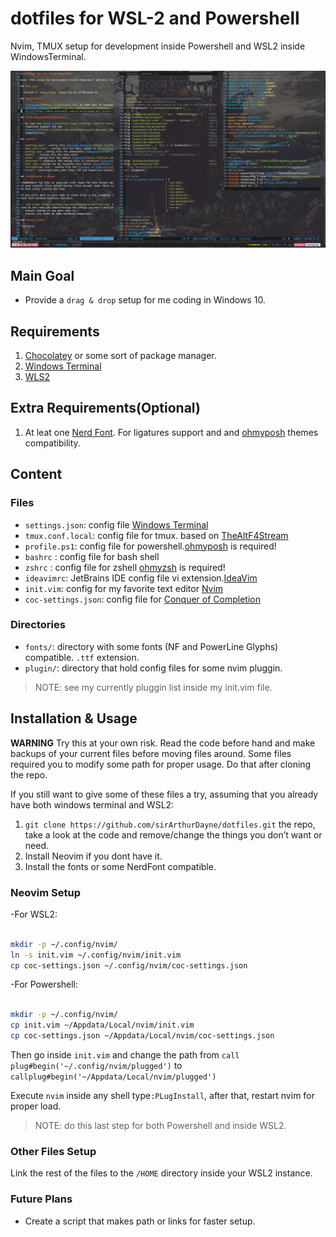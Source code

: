 # dotfiles for WSL-2 and Powershell

Nvim, TMUX setup for development inside Powershell and WSL2 inside WindowsTerminal.

![sirArthurDayne](preview.png)

## Main Goal

- Provide a `drag & drop` setup for me coding in Windows 10.

## Requirements

1. [Chocolatey](https://chocolatey.org) or some sort of package manager.
2. [Windows Terminal](https://github.com/Microsoft/Terminal)
3. [WLS2](https://docs.microsoft.com/en-us/windows/wsl/install-win10)

## Extra Requirements(Optional)

1. At leat one [Nerd Font](https://www.nerdfonts.com/font-downloads). For
   ligatures support and and
   [ohmyposh](https://github.com/JanDeDobbeleer/oh-my-posh) themes
   compatibility.

## Content

### Files

- `settings.json`: config file [Windows Terminal](https://github.com/Microsoft/Terminal)
- `tmux.conf.local`: config file for tmux. based on [TheAltF4Stream](https://github.com/awesome-streamers/awesome-streamerrc/blob/master/TheAltF4Stream/.tmux.conf.local)
- `profile.ps1`: config file for powershell.[ohmyposh](https://github.com/JanDeDobbeleer/oh-my-posh) is required!
- `bashrc` : config file for bash shell
- `zshrc` : config file for zshell [ohmyzsh](https://github.com/ohmyzsh/ohmyzsh) is required!
- `ideavimrc`: JetBrains IDE config file vi extension.[IdeaVim](https://github.com/JetBrains/ideavim)
- `init.vim`: config for my favorite text editor [Nvim](https://github.com/neovim/neovim)
- `coc-settings.json`: config file for [Conquer of Completion](https://github.com/neoclide/coc.nvim)

### Directories

- `fonts/`: directory with some fonts (NF and PowerLine Glyphs) compatible. `.ttf` extension.
- `plugin/`: directory that hold config files for some nvim pluggin.

> NOTE: see my currently pluggin list inside my init.vim file.

## Installation & Usage

**WARNING** Try this at your own risk. Read the code before hand and make backups
of your current files before moving files around. Some files required you to modify some path for proper usage.
Do that after cloning the repo.

If you still want to give some of these files a try, assuming that you already
have both windows terminal and WSL2:

1. `git clone https://github.com/sirArthurDayne/dotfiles.git` the repo, take a
look at the code and remove/change the things you don’t want or need.
2. Install Neovim if you dont have it.
3. Install the fonts or some NerdFont compatible.

### Neovim Setup

-For WSL2:

```sh

mkdir -p ~/.config/nvim/
ln -s init.vim ~/.config/nvim/init.vim
cp coc-settings.json ~/.config/nvim/coc-settings.json

```

-For Powershell:

```sh

mkdir -p ~/.config/nvim/
cp init.vim ~/Appdata/Local/nvim/init.vim
cp coc-settings.json ~/Appdata/Local/nvim/coc-settings.json

```

Then go inside `init.vim` and change the path from `call plug#begin('~/.config/nvim/plugged')`
to `callplug#begin('~/Appdata/Local/nvim/plugged')`

Execute `nvim` inside any shell type`:PLugInstall`, after that, restart nvim
for proper load.

> NOTE: do this last step for both Powershell and inside WSL2.

### Other Files Setup

Link the rest of the files to the `/HOME` directory inside your WSL2 instance.

### Future Plans

- Create a script that makes path or links for faster setup.
